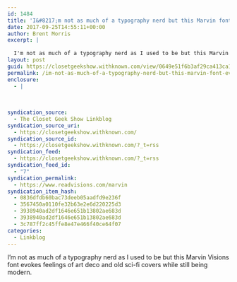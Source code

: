 ```yaml
---
id: 1484
title: 'I&#8217;m not as much of a typography nerd but this Marvin font evokes feelings of old sci-fi while still being modern'
date: 2017-09-25T14:55:11+00:00
author: Brent Morris
excerpt: |
  
  I'm not as much of a typography nerd as I used to be but this Marvin Visions font evokes feelings of art deco and old sci-fi covers while still being modern.
layout: post
guid: https://closetgeekshow.withknown.com/view/0649e51f6b3af29ca413ca176b138bce
permalink: /im-not-as-much-of-a-typography-nerd-but-this-marvin-font-evokes-feelings-of-old-sci-fi-while-still-being-modern/
enclosure:
  - |
    
    
    
syndication_source:
  - The Closet Geek Show Linkblog
syndication_source_uri:
  - https://closetgeekshow.withknown.com/
syndication_source_id:
  - https://closetgeekshow.withknown.com/?_t=rss
syndication_feed:
  - https://closetgeekshow.withknown.com/?_t=rss
syndication_feed_id:
  - "7"
syndication_permalink:
  - https://www.readvisions.com/marvin
syndication_item_hash:
  - 0836dfdb60bac73deeb05aadfd9e236f
  - 3567450a0110fe32b63e2e6d220225d3
  - 3938940ad2df1646e651b13802ae683d
  - 3938940ad2df1646e651b13802ae683d
  - 3c787ff2c45ffe8e47e466f40ce64f07
categories:
  - Linkblog
---
```

<div class="known-bookmark">
  <div class="e-content">
    <p>
      I&#8217;m not as much of a typography nerd as I used to be but this Marvin Visions font evokes feelings of art deco and old sci-fi covers while still being modern.
    </p>
  </div>
</div>